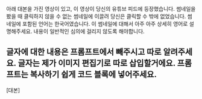 아래 대본을 가진 영상이 있고, 이 영상이 당신의 유튜브 피드에 등장했습니다. 썸네일을 봤을 때 클릭하지 않을 수 없는 썸네일에 이끌려 당신은 클릭할 수 밖에 없었습니다. 썸네일에 포함된 언어는 한국어였습니다. 이 썸네일에 대해서 아주 아주 상세히 영어로 설명해주세요. 내용이 일반적인 심의에 걸리지 않도록 해야합니다. 

글자에 대한 내용은 프롬프트에서 빼주시고 따로 알려주세요. 글자는 제가 이미지 편집기로 따로 삽입할거에요.
프롬프트는 복사하기 쉽게 코드 블록에 넣어주세요.
---

[대본]